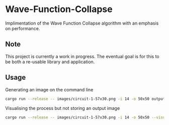 # Wave-Function-Collapse
Implimentation of the Wave Function Collapse algorithm with an emphasis on performance. 

## Note 

This project is currently a work in progress. The eventual goal is for this to be both a re-usable library and application.

## Usage

Generating an image on the command line
```sh
cargo run --release -- images/circuit-1-57x30.png -i 14 -o 50x50 output/circuit-1.png
```

Visualising the process but not storing an output image
```sh
cargo run --release -- images/circuit-1-57x30.png -i 14 -o 50x50 --visual
```
